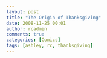 ```yaml
---
layout: post
title: "The Origin of Thanksgiving"
date: 2008-11-25 00:01
author: rcadmin
comments: true
categories: [Comics]
tags: [ashley, rc, thanksgiving]
---
```

<a href="http://bitsmack.com/wp/2008/11/25/the-origin-of-thanksgiving/"><img src="http://dl.bitsmack.com/uploads/2008/11/20081125.jpg" alt="" title="There were some pilgrims that opposed dancing and they went off to build the town from Footloose." class="alignnone size-full wp-image-1504" /></a>

